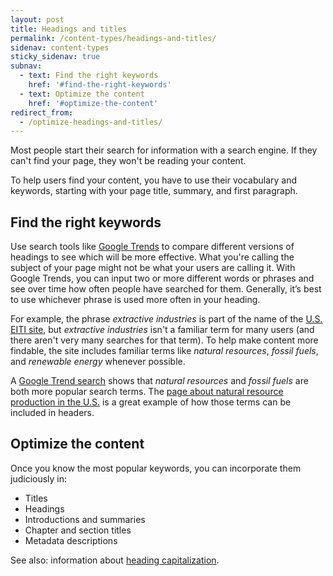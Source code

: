 ```yaml
---
layout: post
title: Headings and titles
permalink: /content-types/headings-and-titles/
sidenav: content-types
sticky_sidenav: true
subnav:
  - text: Find the right keywords
    href: '#find-the-right-keywords'
  - text: Optimize the content
    href: '#optimize-the-content'
redirect_from:
  - /optimize-headings-and-titles/
---
```


Most people start their search for information with a search engine. If they can't find your page, they won't be reading your content.

To help users find your content, you have to use their vocabulary and keywords, starting with your page title, summary, and first paragraph.

## Find the right keywords

Use search tools like [Google Trends](https://www.google.com/trends/) to compare different versions of headings to see which will be more effective. What you're calling the subject of your page might not be what your users are calling it. With Google Trends, you can input two or more different words or phrases and see over time how often people have searched for them. Generally, it’s best to use whichever phrase is used more often in your heading.

For example, the phrase _extractive industries_ is part of the name of the [U.S. EITI site](https://revenuedata.doi.gov/how-it-works/), but _extractive industries_ isn't a familiar term for many users (and there aren't very many searches for that term). To help make content more findable, the site includes familiar terms like _natural resources_, _fossil fuels_, and _renewable energy_ whenever possible.

A [Google Trend search](https://www.google.com/trends/explore?date=all&q=extractive%20industries,fossil%20fuels) shows that _natural resources_ and _fossil fuels_ are both more popular search terms. The [page about natural resource production in the U.S.](https://useiti.doi.gov/how-it-works/production/) is a great example of how those terms can be included in headers.

## Optimize the content

Once you know the most popular keywords, you can incorporate them judiciously in:

* Titles
* Headings
* Introductions and summaries
* Chapter and section titles
* Metadata descriptions

See also: information about [heading capitalization](../capitalization/#headings).
